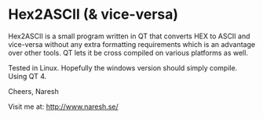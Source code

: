 Hex2ASCII (& vice-versa)
========================

Hex2ASCII is a small program written in QT that converts HEX to ASCII and vice-versa without any extra formatting requirements which is an advantage over other tools. QT lets it be cross compiled on various platforms as well.

Tested in Linux. Hopefully the windows version should simply compile. Using QT 4.

Cheers, Naresh

Visit me at:
http://www.naresh.se/
